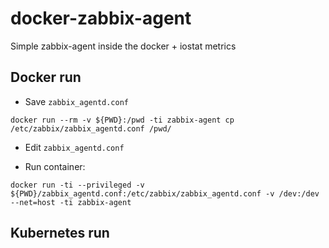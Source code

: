 # docker-zabbix-agent
Simple zabbix-agent inside the docker + iostat metrics

## Docker run

* Save `zabbix_agentd.conf`

```
docker run --rm -v ${PWD}:/pwd -ti zabbix-agent cp /etc/zabbix/zabbix_agentd.conf /pwd/
```

* Edit `zabbix_agentd.conf`

* Run container:

```
docker run -ti --privileged -v ${PWD}/zabbix_agentd.conf:/etc/zabbix/zabbix_agentd.conf -v /dev:/dev --net=host -ti zabbix-agent
```

## Kubernetes run


